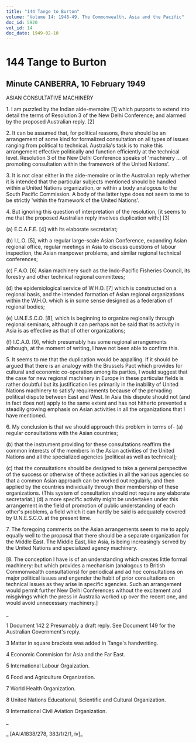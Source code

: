 ```yaml
---
title: "144 Tange to Burton"
volume: "Volume 14: 1948-49, The Commonwealth, Asia and the Pacific"
doc_id: 5920
vol_id: 14
doc_date: 1949-02-10
---
```


# 144 Tange to Burton

## Minute CANBERRA, 10 February 1949

ASIAN CONSULTATIVE MACHINERY

1\. I am puzzled by the Indian aide-memoire [1] which purports to extend into detail the terms of Resolution 3 of the New Delhi Conference; and alarmed by the proposed Australian reply. [2]

2\. It can be assumed that, for political reasons, there should be an arrangement of some kind for formalized consultation on all types of issues ranging from political to technical. Australia's task is to make this arrangement effective politically and function efficiently at the technical level. Resolution 3 of the New Delhi Conference speaks of 'machinery ... of promoting consultation within the framework of the United Nations'.

3\. It is not clear either in the aide-memoire or in the Australian reply whether it is intended that the particular subjects mentioned should be handled within a United Nations organization, or within a body analogous to the South Pacific Commission. A body of the latter type does not seem to me to be strictly 'within the framework of the United Nations'.

4\. But ignoring this question of interpretation of the resolution, [it seems to me that the proposed Australian reply involves duplication with:] [3]

(a) E.C.A.F.E. [4] with its elaborate secretariat;

(b) I.L.O. [5], with a regular large-scale Asian Conference, expanding Asian regional office, regular meetings in Asia to discuss questions of labour inspection, the Asian manpower problems, and similar regional technical conferences;

(c) F.A.O. [6] Asian machinery such as the Indo-Pacific Fisheries Council, its forestry and other technical regional committees;

(d) the epidemiological service of W.H.O. [7] which is constructed on a regional basis, and the intended formation of Asian regional organizations within the W.H.O. which is in some sense designed as a federation of regional bodies;

(e) U.N.E.S.C.O. [8], which is beginning to organize regionally through regional seminars, although it can perhaps not be said that its activity in Asia is as effective as that of other organizations;

(f) I.C.A.0. [9], which presumably has some regional arrangements although, at the moment of writing, I have not been able to confirm this.

5\. It seems to me that the duplication would be appalling. If it should be argued that there is an analogy with the Brussels Pact which provides for cultural and economic co-operation among its parties, I would suggest that the case for new regional machinery in Europe in these particular fields is rather doubtful but its justification lies primarily in the inability of United Nations machinery to satisfy requirements because of the pervading political dispute between East and West. In Asia this dispute should not (and in fact does not) apply to the same extent and has not hitherto prevented a steadily growing emphasis on Asian activities in all the organizations that I have mentioned.

6\. My conclusion is that we should approach this problem in terms of- (a) regular consultations with the Asian countries;

(b) that the instrument providing for these consultations reaffirm the common interests of the members in the Asian activities of the United Nations and all the specialized agencies [political as well as technical];

(c) that the consultations should be designed to take a general perspective of the success or otherwise of these activities in all the various agencies so that a common Asian approach can be worked out regularly, and then applied by the countries individually through their membership of these organizations. (This system of consultation should not require any elaborate secretariat.) (d) a more specific activity might be undertaken under this arrangement in the field of promotion of public understanding of each other's problems, a field which it can hardly be said is adequately covered by U.N.E.S.C.O. at the present time.

7\. The foregoing comments on the Asian arrangements seem to me to apply equally well to the proposal that there should be a separate organization for the Middle East. The Middle East, like Asia, is being increasingly served by the United Nations and specialized agency machinery.

[8. The conception I have is of an understanding which creates little formal machinery: but which provides a mechanism (analogous to British Commonwealth consultations) for periodical and ad hoc consultations on major political issues and engender the habit of prior consultations on technical issues as they arise in specific agencies. Such an arrangement would permit further New Delhi Conferences without the excitement and misgivings which the press in Australia worked up over the recent one, and would avoid unnecessary machinery.]

_

1 Document 142 2 Presumably a draft reply. See Document 149 for the Australian Government's reply.

3 Matter in square brackets was added in Tange's handwriting.

4 Economic Commision for Asia and the Far East.

5 International Labour Orgaization.

6 Food and Agriculture Organization.

7 World Health Organization.

8 United Nations Educational, Scientific and Cultural Organization.

9 International Civil Aviation Organization.

_

_ [AA:A1838/278, 383/1/2/1, iv]_
